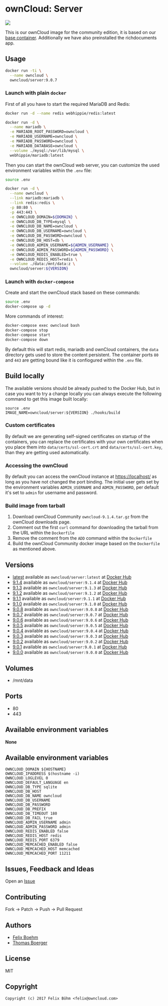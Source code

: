 # ownCloud: Server

[![](https://images.microbadger.com/badges/image/owncloud/server:9.0.7.svg)](https://microbadger.com/images/owncloud/server:9.0.7 "Get your own image badge on microbadger.com")

This is our ownCloud image for the community edition, it is based on our [base container](https://registry.hub.docker.com/u/owncloud/base/). Additionally we have also preinstalled the richdocuments app.


## Usage

```bash
docker run -ti \
  --name owncloud \
  owncloud/server:9.0.7
```


### Launch with plain `docker`

First of all you have to start the required MariaDB and Redis:

```bash
docker run -d --name redis webhippie/redis:latest

docker run -d \
  --name mariadb \
  -e MARIADB_ROOT_PASSWORD=owncloud \
  -e MARIADB_USERNAME=owncloud \
  -e MARIADB_PASSWORD=owncloud \
  -e MARIADB_DATABASE=owncloud \
  --volume ./mysql:/var/lib/mysql \
  webhippie/mariadb:latest
```

Then you can start the ownCloud web server, you can customize the used environment variables within the `.env` file:

```bash
source .env

docker run -d \
  --name owncloud \
  --link mariadb:mariadb \
  --link redis:redis \
  -p 80:80 \
  -p 443:443 \
  -e OWNCLOUD_DOMAIN=${DOMAIN} \
  -e OWNCLOUD_DB_TYPE=mysql \
  -e OWNCLOUD_DB_NAME=owncloud \
  -e OWNCLOUD_DB_USERNAME=owncloud \
  -e OWNCLOUD_DB_PASSWORD=owncloud \
  -e OWNCLOUD_DB_HOST=db \
  -e OWNCLOUD_ADMIN_USERNAME=${ADMIN_USERNAME} \
  -e OWNCLOUD_ADMIN_PASSWORD=${ADMIN_PASSWORD} \
  -e OWNCLOUD_REDIS_ENABLED=true \
  -e OWNCLOUD_REDIS_HOST=redis \
  --volume ./data:/mnt/data:z \
  owncloud/server:${VERSION}
```


### Launch with `docker-compose`

Create and start the ownCloud stack based on these commands:

```bash
source .env
docker-compose up -d
```

More commands of interest:

```bash
docker-compose exec owncloud bash
docker-compose stop
docker-compose start
docker-compose down
```

By default this will start redis, mariadb and ownCloud containers, the `data` directory gets used to store the content persistent. The container ports `80` and `443` are getting bound like it is confiogured within the `.env` file.


## Build locally

The available versions should be already pushed to the Docker Hub, but in case you want to try a change locally you can always execute the following command to get this image built locally:

```
source .env
IMAGE_NAME=owncloud/server:${VERSION} ./hooks/build
```


### Custom certificates

By default we are generating self-signed certificates on startup of the containers, you can replace the certificates with your own certificates when you place them into `data/certs/ssl-cert.crt` and `data/certs/ssl-cert.key`, than they are getting used automatically.


### Accessing the ownCloud

By default you can access the ownCloud instance at [https://localhost/](https://localhost/) as long as you have not changed the port binding. The initial user gets set by the environment variables `ADMIN_USERNAME` and `ADMIN_PASSWORD`, per default it's set to `admin` for username and password.


### Build image from tarball

1. Download ownCloud Community ```owncloud-9.1.4.tar.gz``` from the ownCloud downloads page.
2. Comment out the first `curl` command for downloading the tarball from the URL within the `Dockerfile`
3. Remove the comment from the `ADD` command within the `Dockerfile`
4. Build the ownCloud Community docker image based on the `Dockerfile` as mentioned above.


## Versions

* [latest](https://github.com/owncloud-docker/server/tree/master) available as ```owncloud/server:latest``` at [Docker Hub](https://registry.hub.docker.com/u/owncloud/server/)
* [9.1.4](https://github.com/owncloud-docker/server/tree/9.1.4) available as ```owncloud/server:9.1.4``` at [Docker Hub](https://registry.hub.docker.com/u/owncloud/server/)
* [9.1.3](https://github.com/owncloud-docker/server/tree/9.1.3) available as ```owncloud/server:9.1.3``` at [Docker Hub](https://registry.hub.docker.com/u/owncloud/server/)
* [9.1.2](https://github.com/owncloud-docker/server/tree/9.1.2) available as ```owncloud/server:9.1.2``` at [Docker Hub](https://registry.hub.docker.com/u/owncloud/server/)
* [9.1.1](https://github.com/owncloud-docker/server/tree/9.1.1) available as ```owncloud/server:9.1.1``` at [Docker Hub](https://registry.hub.docker.com/u/owncloud/server/)
* [9.1.0](https://github.com/owncloud-docker/server/tree/9.1.0) available as ```owncloud/server:9.1.0``` at [Docker Hub](https://registry.hub.docker.com/u/owncloud/server/)
* [9.0.8](https://github.com/owncloud-docker/server/tree/9.0.8) available as ```owncloud/server:9.0.8``` at [Docker Hub](https://registry.hub.docker.com/u/owncloud/server/)
* [9.0.7](https://github.com/owncloud-docker/server/tree/9.0.7) available as ```owncloud/server:9.0.7``` at [Docker Hub](https://registry.hub.docker.com/u/owncloud/server/)
* [9.0.6](https://github.com/owncloud-docker/server/tree/9.0.6) available as ```owncloud/server:9.0.6``` at [Docker Hub](https://registry.hub.docker.com/u/owncloud/server/)
* [9.0.5](https://github.com/owncloud-docker/server/tree/9.0.5) available as ```owncloud/server:9.0.5``` at [Docker Hub](https://registry.hub.docker.com/u/owncloud/server/)
* [9.0.4](https://github.com/owncloud-docker/server/tree/9.0.4) available as ```owncloud/server:9.0.4``` at [Docker Hub](https://registry.hub.docker.com/u/owncloud/server/)
* [9.0.3](https://github.com/owncloud-docker/server/tree/9.0.3) available as ```owncloud/server:9.0.3``` at [Docker Hub](https://registry.hub.docker.com/u/owncloud/server/)
* [9.0.2](https://github.com/owncloud-docker/server/tree/9.0.2) available as ```owncloud/server:9.0.2``` at [Docker Hub](https://registry.hub.docker.com/u/owncloud/server/)
* [9.0.1](https://github.com/owncloud-docker/server/tree/9.0.1) available as ```owncloud/server:9.0.1``` at [Docker Hub](https://registry.hub.docker.com/u/owncloud/server/)
* [9.0.0](https://github.com/owncloud-docker/server/tree/9.0.0) available as ```owncloud/server:9.0.0``` at [Docker Hub](https://registry.hub.docker.com/u/owncloud/server/)


## Volumes

* /mnt/data


## Ports

* 80
* 443


## Available environment variables

**None**


## Available environment variables

```
OWNCLOUD_DOMAIN ${HOSTNAME}
OWNCLOUD_IPADDRESS $(hostname -i)
OWNCLOUD_LOGLEVEL 0
OWNCLOUD_DEFAULT_LANGUAGE en
OWNCLOUD_DB_TYPE sqlite
OWNCLOUD_DB_HOST
OWNCLOUD_DB_NAME owncloud
OWNCLOUD_DB_USERNAME
OWNCLOUD_DB_PASSWORD
OWNCLOUD_DB_PREFIX
OWNCLOUD_DB_TIMEOUT 180
OWNCLOUD_DB_FAIL true
OWNCLOUD_ADMIN_USERNAME admin
OWNCLOUD_ADMIN_PASSWORD admin
OWNCLOUD_REDIS_ENABLED false
OWNCLOUD_REDIS_HOST redis
OWNCLOUD_REDIS_PORT 6379
OWNCLOUD_MEMCACHED_ENABLED false
OWNCLOUD_MEMCACHED_HOST memcached
OWNCLOUD_MEMCACHED_PORT 11211
```


## Issues, Feedback and Ideas

Open an [Issue](https://github.com/owncloud-docker/server/issues)


## Contributing

Fork -> Patch -> Push -> Pull Request


## Authors

* [Felix Boehm](https://github.com/felixboehm)
* [Thomas Boerger](https://github.com/tboerger)


## License

MIT


## Copyright

```
Copyright (c) 2017 Felix Böhm <felix@owncloud.com>
```
